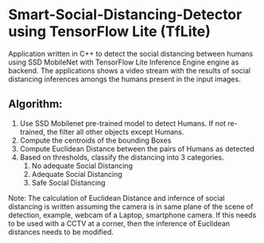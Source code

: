 # Smart-Social-Distancing-Detector using TensorFlow Lite (TfLite)

Application written in C++ to detect the social distancing between humans using SSD MobileNet with TensorFlow Lite Inference Engine engine as backend.
The applications shows a video stream with the results of social distancing inferences amongs the humans present in the input images.

## Algorithm:
1. Use SSD Mobilenet pre-trained model to detect Humans. If not re-trained, the filter all other objects except Humans.
2. Compute the centroids of the bounding Boxes
3. Compute Euclidean Distance between the pairs of Humans as detected
4. Based on thresholds, classify the distancing into 3 categories.
    1. No adequate Social Distancing
    2. Adequate Social Distancing
    3. Safe Social Distancing
   
 Note: The calculation of Euclidean Distance and infernce of social distancing is written assuming the camera is in same plane of the scene of detection, example, webcam of a Laptop, smartphone camera. If this needs to be used with a CCTV at a corner, then the inference of Euclidean distances needs to be modified.
